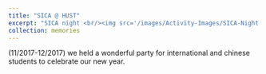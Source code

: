 ```yaml
---
title: "SICA @ HUST"
excerpt: "SICA night <br/><img src='/images/Activity-Images/SICA-Night.png' style='width:75%'>"
collection: memories
---
```


(11/2017-12/2017) we held a wonderful party for international and chinese students to celebrate our new year.

